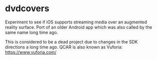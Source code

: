 # dvdcovers
Experiment to see if iOS supports streaming media over an augmented reality surface. Port of an older Android app which was also called by the same name long time ago.

This is considered to be a dead project due to changes in the SDK directions a  long time ago. QCAR is also known as Vuforia: https://www.vuforia.com/
